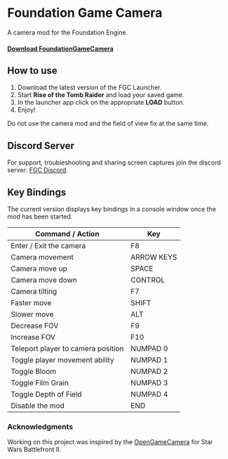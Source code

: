 # Foundation Game Camera
A camera mod for the Foundation Engine.

#### [Download FoundationGameCamera](https://github.com/Nesae-avi/FoundationGameCamera/releases/download/latest/LaunchFoundationGameCamera.exe)

## How to use

1. Download the latest version of the FGC Launcher.
2. Start **Rise of the Tomb Raider** and load your saved game.
3. In the launcher app click on the appropriate **LOAD** button.
4. Enjoy!

Do not use the camera mod and the field of view fix at the same time.
## Discord Server

For support, troubleshooting and sharing screen captures join the discord server: [FGC Discord](https://discord.com/invite/rdS8rtEGYG).

## Key Bindings

The current version displays key bindings in a console window once the mod has been started.

| Command / Action | Key |
| --- | --- |
| Enter / Exit the camera | F8 |
| Camera movement | ARROW KEYS |
| Camera move up | SPACE |
| Camera move down | CONTROL |
| Camera tilting | F7 |
| Faster move | SHIFT |
| Slower move | ALT |
| Decrease FOV | F9 |
| Increase FOV | F10 |
| Teleport player to camera position | NUMPAD 0 |
| Toggle player movement ability | NUMPAD 1 |
| Toggle Bloom | NUMPAD 2 |
| Toggle Film Grain | NUMPAD 3 |
| Toggle Depth of Field | NUMPAD 4 |
| Disable the mod | END |

### Acknowledgments

Working on this project was inspired by the [OpenGameCamera](https://github.com/coltonon/OpenGameCamera) for Star Wars Battlefront II.
